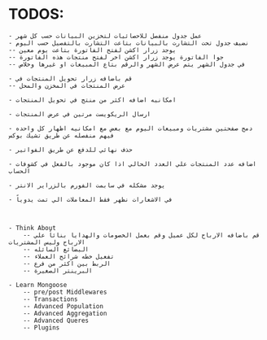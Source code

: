 # TODOS:

    - عمل جدول منفصل للاحصائيات لتخزين البيانات حسب كل شهر
    - نضيف جدول تحت التشارت بالبيانات بتاعت التشارت بالتفصيل حسب اليوم
    -- يوجد زرار اكشن لفتح الفاتورة بتاعت يوم معين
    -- جوا الفاتورة يوجد زرار اكشن اخر لفتح منتجات هذه الفاتورة
    -- في جدول الشهر يتم عرض الشهر والرقم بتاع المبيعات او غيرها وخلاص

    - قم باضافه زرار تحويل المنتجات في
    -- عرض المنتجات في المخزن والمحل

    - امكانيه اضافه اكثر من منتج في تحويل المنتجات

    - ارسال الريكويست مرتين في عرض المنتجات

    - دمج صفحتين مشتريات ومبيعات اليوم مع بعض مع امكانيه اظهار كل واحده فيهم منفصله عن طريق تشيك بوكس

    - حذف نهائي للدفع عن طريق الفواتير

    - اضافه عدد المنتجات علي العدد الحالي اذا كان موجود بالفعل في كشوفات الحساب

    - يوجد مشكله في سابمت الفورم بالزراير الانتر

    - في الاشعارات نظهر فقط المعاملات الي تمت يدوياً



    - Think About
        -- قم باضافه الارباح لكل عميل وقم بعمل الخصومات والهدايا بنائاً علي الارباح وليس المشتريات
        -- البضائع السائله
        -- تفعيل خطه شرائح العملاء
        -- الربط بين اكثر من فرع
        -- البرينتر الصغيرة

    - Learn Mongoose
        -- pre/post Middlewares
        -- Transactions
        -- Advanced Population
        -- Advanced Aggregation
        -- Advanced Queres
        -- Plugins
